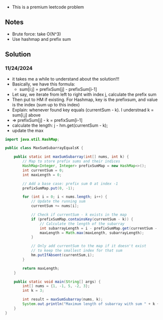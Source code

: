 - This is a premium leetcode problem

## Notes
- Brute force: take O(N^3)
- Use hashmap and prefix sum

## Solution
### 11/24/2024
- it takes me a while to understand about the solution!!!
- Basically, we have this formula:
  - sum[i:j] = prefixSum[j] - prefixSum[i-1]
- Let say, we iterate from left to right with index j, calculate the prefix sum
- Then put to HM if existing. For Hashmap, key is the prefixsum, and value is the index (sum up to this index)
- Explain: whenever found key equals (currentSum - k). I understnad k = sum[i,j] above
- => prefixSum[j] - k = prefixSum[i-1]
- calculate the length: j - hm.get(currentSum - k);
- update the max

```java
import java.util.HashMap;

public class MaxSumSubarrayEqualsK {

    public static int maxSumSubarray(int[] nums, int k) {
        // Map to store prefix sums and their indices
        HashMap<Integer, Integer> prefixSumMap = new HashMap<>();
        int currentSum = 0;
        int maxLength = 0;

        // Add a base case: prefix sum 0 at index -1
        prefixSumMap.put(0, -1);

        for (int i = 0; i < nums.length; i++) {
            // Update the running sum
            currentSum += nums[i];

            // Check if currentSum - k exists in the map
            if (prefixSumMap.containsKey(currentSum - k)) {
                // Calculate the length of the subarray
                int subarrayLength = i - prefixSumMap.get(currentSum - k);
                maxLength = Math.max(maxLength, subarrayLength);
            }

            // Only add currentSum to the map if it doesn't exist
            // to keep the smallest index for that sum
            hm.putIfAbsent(currentSum,i);
        }

        return maxLength;
    }

    public static void main(String[] args) {
        int[] nums = {1, -1, 5, -2, 3};
        int k = 3;

        int result = maxSumSubarray(nums, k);
        System.out.println("Maximum length of subarray with sum " + k + " is: " + result);
    }
}

```
